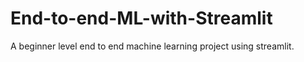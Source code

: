 # End-to-end-ML-with-Streamlit
A beginner level end to end machine learning project using streamlit.
